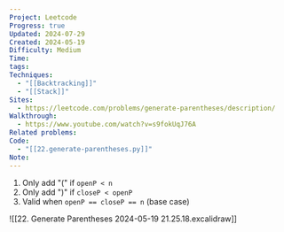 ```yaml
---
Project: Leetcode
Progress: true
Updated: 2024-07-29
Created: 2024-05-19
Difficulty: Medium
Time: 
tags: 
Techniques:
  - "[[Backtracking]]"
  - "[[Stack]]"
Sites:
  - https://leetcode.com/problems/generate-parentheses/description/
Walkthrough:
  - https://www.youtube.com/watch?v=s9fokUqJ76A
Related problems: 
Code:
  - "[[22.generate-parentheses.py]]"
Note: 
---
```

1. Only add "(" if `openP < n`
2. Only add ")" if `closeP < openP`
3. Valid when `openP == closeP == n` (base case)

![[22. Generate Parentheses 2024-05-19 21.25.18.excalidraw]] 
